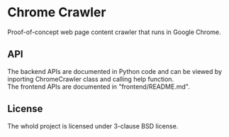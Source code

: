 # Chrome Crawler
Proof-of-concept web page content crawler that runs in Google Chrome.

## API
The backend APIs are documented in Python code and can be viewed by inporting ChromeCrawler class and calling help function.  
The frontend APIs are documented in "frontend/README.md".

## License
The whold project is licensed under 3-clause BSD license.
